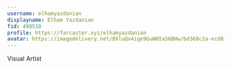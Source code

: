 ```yaml
---
username: elhamyazdanian
displayname: Elham Yazdanian
fid: 498510
profile: https://farcaster.xyz/elhamyazdanian
avatar: https://imagedelivery.net/BXluQx4ige9GuW0Ia56BHw/bd368c2a-ecd8-4120-e515-b836ed74eb00/rectcrop3
---
```


Visual Artist
